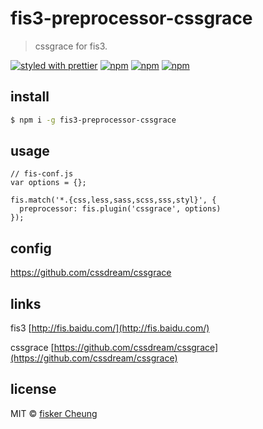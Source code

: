 # fis3-preprocessor-cssgrace

> cssgrace for fis3.

[![styled with prettier](https://img.shields.io/badge/styled_with-prettier-ff69b4.svg?style=flat-square)](https://github.com/prettier/prettier)
[![npm](https://img.shields.io/npm/v/fis3-preprocessor-cssgrace.svg?style=flat-square)](https://www.npmjs.com/package/fis3-preprocessor-cssgrace)
[![npm](https://img.shields.io/npm/dt/fis3-preprocessor-cssgrace.svg?style=flat-square)](https://www.npmjs.com/package/fis3-preprocessor-cssgrace)
[![npm](https://img.shields.io/npm/dm/fis3-preprocessor-cssgrace.svg?style=flat-square)](https://www.npmjs.com/package/fis3-preprocessor-cssgrace)

## install

```sh
$ npm i -g fis3-preprocessor-cssgrace
```

## usage

```
// fis-conf.js
var options = {};

fis.match('*.{css,less,sass,scss,sss,styl}', {
  preprocessor: fis.plugin('cssgrace', options)
});
```

## config
https://github.com/cssdream/cssgrace



## links

  fis3 [http://fis.baidu.com/](http://fis.baidu.com/)

  cssgrace [https://github.com/cssdream/cssgrace](https://github.com/cssdream/cssgrace)


## license
MIT © [fisker Cheung](https://github.com/fisker)

